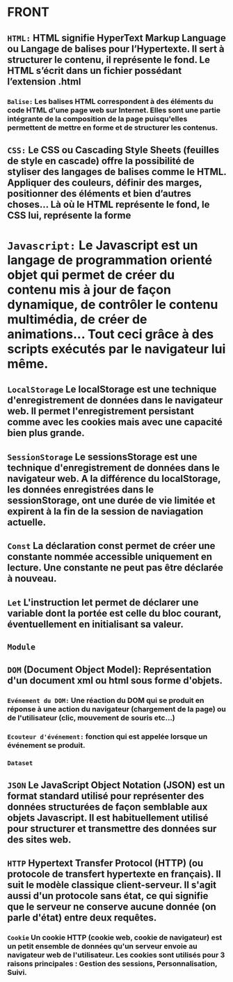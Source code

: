 # FRONT

## `HTML:` HTML signifie HyperText Markup Language ou Langage de balises pour l’Hypertexte. Il sert à structurer le contenu, il représente le fond. Le HTML s’écrit dans un fichier possédant l’extension .html

### `Balise:` Les balises HTML correspondent à des éléments du code HTML d'une page web sur Internet. Elles sont une partie intégrante de la composition de la page puisqu'elles permettent de mettre en forme et de structurer les contenus.

## `CSS:` Le CSS ou Cascading Style Sheets (feuilles de style en cascade) offre la possibilité de styliser des langages de balises comme le HTML. Appliquer des couleurs, définir des marges, positionner des éléments et bien d’autres choses… Là où le HTML représente le fond, le CSS lui, représente la forme

# `Javascript:` Le Javascript est un langage de programmation orienté objet qui permet de créer du contenu mis à jour de façon dynamique, de contrôler le contenu multimédia, de créer de animations... Tout ceci grâce à des scripts exécutés par le navigateur lui même.

## `LocalStorage` Le localStorage est une technique d'enregistrement de données dans le navigateur web. Il permet l'enregistrement persistant comme avec les cookies mais avec une capacité bien plus grande.

## `SessionStorage` Le sessionsStorage est une technique d'enregistrement de données dans le navigateur web. A la différence du localStorage, les données enregistrées dans le sessionStorage, ont une durée de vie limitée et expirent à la fin de la session de naviagation actuelle.

## `Const` La déclaration const permet de créer une constante nommée accessible uniquement en lecture. Une constante ne peut pas être déclarée à nouveau.

## `Let` L'instruction let permet de déclarer une variable dont la portée est celle du bloc courant, éventuellement en initialisant sa valeur.

## `Module`

## `DOM` (Document Object Model): Représentation d'un document xml ou html sous forme d'objets.

### `Evénement du DOM:` Une réaction du DOM qui se produit en réponse à une action du navigateur (chargement de la page) ou de l'utilisateur (clic, mouvement de souris etc...)

### `Ecouteur d'événement:` fonction qui est appelée lorsque un événement se produit.

### `Dataset`

## `JSON` Le JavaScript Object Notation (JSON) est un format standard utilisé pour représenter des données structurées de façon semblable aux objets Javascript. Il est habituellement utilisé pour structurer et transmettre des données sur des sites web.

## `HTTP` Hypertext Transfer Protocol (HTTP) (ou protocole de transfert hypertexte en français). Il suit le modèle classique client-serveur. Il s'agit aussi d'un protocole sans état, ce qui signifie que le serveur ne conserve aucune donnée (on parle d'état) entre deux requêtes.

### `Cookie` Un cookie HTTP (cookie web, cookie de navigateur) est un petit ensemble de données qu'un serveur envoie au navigateur web de l'utilisateur. Les cookies sont utilisés pour 3 raisons principales : Gestion des sessions, Personnalisation, Suivi.
